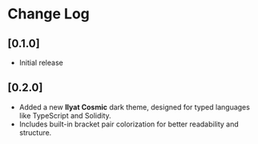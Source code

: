 # Change Log

## [0.1.0]

- Initial release

## [0.2.0]

- Added a new **Ilyat Cosmic** dark theme, designed for typed languages like TypeScript and Solidity.
- Includes built-in bracket pair colorization for better readability and structure.
